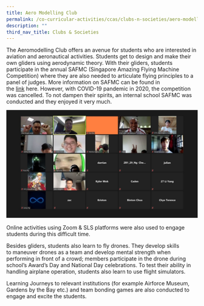```yaml
---
title: Aero Modelling Club
permalink: /co-curricular-activities/ccas/clubs-n-societies/aero-modelling-club
description: ""
third_nav_title: Clubs & Societies
---
```

<p>The Aeromodelling Club offers an avenue for students who are interested in aviation and aeronautical activities. Students get to design and make their own gliders using aerodynamic theory. With their gliders, students participate in the annual SAFMC (Singapore Amazing Flying Machine Competition) where they are also needed to articulate flying principles to a panel of judges. More information on SAFMC can be found in the&nbsp;<a href="https://www.youtube.com/watch?v=w2A6Vnd66zc">link</a>&nbsp;here.&nbsp;However, with COVID-19 pandemic in 2020, the competition was cancelled. To not dampen their spirits, an internal school SAFMC was conducted and they enjoyed it very much.</p>
<img src="/images/AEROMODELLING.jpg">
<p>Online activities using Zoom &amp; SLS platforms were also used to engage students during this difficult time.</p>
<p>Besides gliders, students also learn to fly drones. They develop skills to&nbsp;maneuver&nbsp;drones as a team and develop mental strength when performing in front of a crowd; members participate in the drone during school&rsquo;s Award&rsquo;s Day and National Day celebrations. To test their ability in handling airplane operation, students also learn to use flight simulators. </p>
<p>Learning Journeys to relevant institutions (for example Airforce Museum, Gardens by the Bay etc.) and team bonding games are also conducted to engage and excite the students.</p>